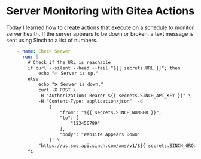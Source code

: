 # Server Monitoring with Gitea Actions

Today I learned how to create actions that execute on a schedule to monitor server health. If the server appears to be down or broken, a text message is sent using Sinch to a list of numbers.

```yaml
    - name: Check Server
      run: |
        # Check if the URL is reachable
        if curl --silent --head --fail "${{ secrets.URL }}"; then
            echo "✅ Server is up."
        else
            echo "❌ Server is down."
            curl -X POST \
            -H "Authorization: Bearer ${{ secrets.SINCH_API_KEY }}" \
            -H "Content-Type: application/json"  -d '
                {
                    "from": "${{ secrets.SINCH_NUMBER }}",
                    "to": [
                        "123456789"
                    ],
                    "body": "Website Appears Down"
                }' \
            "https://us.sms.api.sinch.com/xms/v1/${{ secrets.SINCH_GROUP }}/batches"
        fi
```